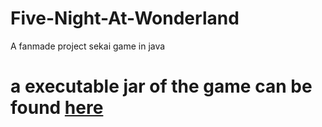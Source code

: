 # Five-Night-At-Wonderland
A fanmade project sekai game in java

# a executable jar of the game can be found [here](https://drive.google.com/file/d/1h5eSIPcw3XGXLIv4FxnP6QbPFtlhl2PO/view?usp=drive_link)

